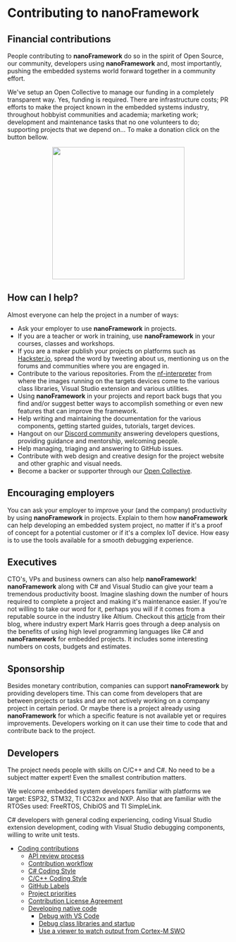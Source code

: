 # Contributing to **nanoFramework**

## Financial contributions

People contributing to **nanoFramework** do so in the spirit of Open Source, our community, developers using **nanoFramework** and, most importantly, pushing the embedded systems world forward together in a community effort.

We've setup an Open Collective to manage our funding in a completely transparent way. Yes, funding is required. There are infrastructure costs; PR efforts to make the project known in the embedded systems industry, throughout hobbyist communities and academia; marketing work; development and maintenance tasks that no one volunteers to do; supporting projects that we depend on...
To make a donation click on the button bellow.

<div align="center">
  <a href="https://opencollective.com/nanoframework/donate" target="_blank">
    <img src="https://opencollective.com/nanoframework/donate/button@2x.png?color=blue" width=300 />
  </a>
</div>

## How can I help?

Almost everyone can help the project in a number of ways:

- Ask your employer to use **nanoFramework** in projects.
- If you are a teacher or work in training, use **nanoFramework** in your courses, classes and workshops.
- If you are a maker publish your projects on platforms such as [Hackster.io](https://www.hackster.io/nanoframework), spread the word by tweeting about us, mentioning us on the forums and communities where you are engaged in.
- Contribute to the various repositories. From the [nf-interpreter](https://github.com/nanoframework/nf-interpreter) from where the images running on the targets devices come to the various class libraries, Visual Studio extension and various utilities.
- Using **nanoFramework** in your projects and report back bugs that you find and/or suggest better ways to accomplish something or even new features that can improve the framework.
- Help writing and maintaining the documentation for the various components, getting started guides, tutorials, target devices.
- Hangout on our [Discord community](https://discord.gg/gCyBu8T) answering developers questions, providing guidance and mentorship, welcoming people.
- Help managing, triaging and answering to GitHub issues.
- Contribute with web design and creative design for the project website and other graphic and visual needs.
- Become a backer or supporter through our [Open Collective](https://opencollective.com/nanoframework).

## Encouraging employers

You can ask your employer to improve your (and the company) productivity  by using **nanoFramework** in projects. Explain to them how **nanoFramework** can help developing an embedded system project, no matter if it's a proof of concept for a potential customer or if it's a complex IoT device. How easy is to use the tools available for a smooth debugging experience.

## Executives

CTO's, VPs and business owners can also help **nanoFramework**!
**nanoFramework** along with C# and Visual Studio can give your team a tremendous productivity boost. Imagine slashing down the number of hours required to complete a project and making it's maintenance easier.
If you're not willing to take our word for it, perhaps you will if it comes from a reputable source in the industry like Altium. Checkout this [article](https://resources.altium.com/pcb-design-blog/high-level-programming-languages-for-embedded-projects) from their blog, where industry expert Mark Harris goes through a deep analysis on the benefits of using high level programming languages like C# and **nanoFramework** for embedded projects. It includes some interesting numbers on costs, budgets and estimates.

## Sponsorship

Besides monetary contribution, companies can support **nanoFramework** by providing developers time. This can come from developers that are between projects or tasks and are not actively working on a company project in certain period. Or maybe there is a project already using **nanoFramework** for which a specific feature is not available yet or requires improvements. Developers working on it can use their time to code that and contribute back to the project.

## Developers

The project needs people with skills on C/C++ and C#. No need to be a subject matter expert! Even the smallest contribution matters.

We welcome embedded system developers familiar with platforms we target: ESP32, STM32, TI CC32xx and NXP. Also that are familiar with the RTOSes used: FreeRTOS, ChibiOS and TI SimpleLink.

C# developers with general coding experiencing, coding Visual Studio extension development, coding with Visual Studio debugging components, willing to write unit tests.

- [Coding contributions](coding-contributions.md)
  - [API review process](api-review-process.md)
  - [Contribution workflow](contributing-workflow.md)
  - [C# Coding Style](cs-coding-style.md)
  - [C/C++ Coding Style](cxx-coding-style.md)
  - [GitHub Labels](labels.md)
  - [Project priorities](project-priorities.md)
  - [Contribution License Agreement](cla.md)
  - [Developing native code](developing-native/)
    - [Debug with VS Code](developing-native/vscode-debug-instructions.md)
    - [Debug class libraries and startup](developing-native/debugging-class-libraries.md)
    - [Use a viewer to watch output from Cortex-M SWO](developing-native/arm-swo.md)
